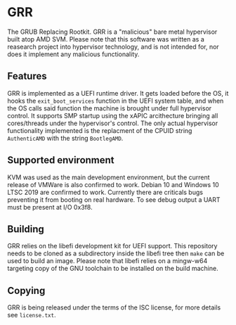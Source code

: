 # GRR
The GRUB Replacing Rootkit. GRR is a "malicious" bare metal hypervisor built
atop AMD SVM. Please note that this software was written as a reasearch project
into hypervisor technology, and is not intended for, nor does it implement any
malicious functionality.

## Features
GRR is implemented as a UEFI runtime driver. It gets loaded before the OS, it
hooks the `exit_boot_services` function in the UEFI system table, and when the
OS calls said function the machine is brought under full hypervisor control.
It supports SMP startup using the xAPIC arcithecture bringing all cores/threads
under the hypervisor's control. The only actual hypervisor functionality
implemented is the replacment of the CPUID string `AuthenticAMD` with the string
`BootlegAMD`.

## Supported environment
KVM was used as the main development environment, but the current release of
VMWare is also confirmed to work. Debian 10 and Windows 10 LTSC 2019 are
confirmed to work. Currently there are criticals bugs preventing it from
booting on real hardware. To see debug output a UART must be present at
I/O 0x3f8.

## Building
GRR relies on the libefi development kit for UEFI support. This repository needs
to be cloned as a subdirectory inside the libefi tree then `make` can be used
to build an image. Please note that libefi relies on a mingw-w64 targeting
copy of the GNU toolchain to be installed on the build machine.

## Copying
GRR is being released under the terms of the ISC license, for more details see
`license.txt`.
